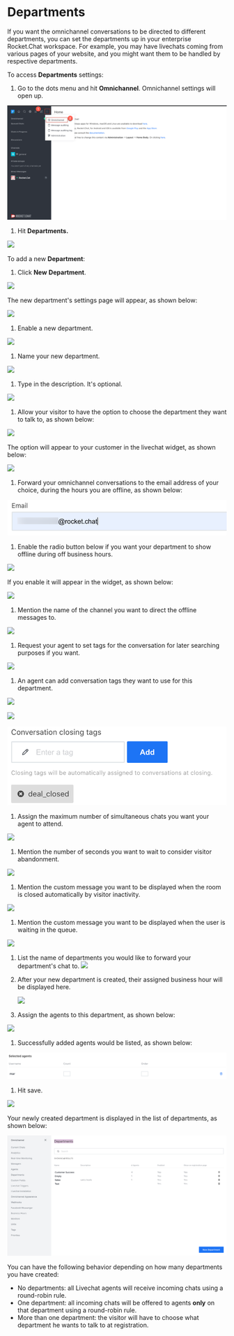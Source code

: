 # Departments

If you want the omnichannel conversations to be directed to different departments, you can set the departments up in your enterprise Rocket.Chat workspace. For example, you may have livechats coming from various pages of your website, and you might want them to be handled by respective departments.

To access **Departments** settings:

1. Go to the dots menu and hit **Omnichannel**. Omnichannel settings will open up.

![](<../../.gitbook/assets/0 (2) (2).png>)

1. Hit **Departments.**

![](<../../.gitbook/assets/1 (2).png>)

To add a new **Department**:

1. Click **New** **Department**.

![](<../../.gitbook/assets/2 (2).png>)

The new department's settings page will appear, as shown below:

![](<../../.gitbook/assets/3 (2).png>)

1. Enable a new department.

![](<../../.gitbook/assets/4 (2).png>)

1. Name your new department.

![](<../../.gitbook/assets/5 (2).png>)

1. Type in the description. It's optional.

![](<../../.gitbook/assets/6 (2).png>)

1. Allow your visitor to have the option to choose the department they want to talk to, as shown below:

![](<../../.gitbook/assets/7 (2).png>)

The option will appear to your customer in the livechat widget, as shown below:

![](<../../.gitbook/assets/8 (1).png>)

1. Forward your omnichannel conversations to the email address of your choice, during the hours you are offline, as shown below:

![](../../.gitbook/assets/9.png)

1. Enable the radio button below if you want your department to show offline during off business hours.

![](<../../.gitbook/assets/10 (1).png>)

If you enable it will appear in the widget, as shown below:

![](<../../.gitbook/assets/11 (1).png>)

1. Mention the name of the channel you want to direct the offline messages to.

![](<../../.gitbook/assets/12 (1).png>)

1. Request your agent to set tags for the conversation for later searching purposes if you want.

![](<../../.gitbook/assets/13 (1).png>)

1. An agent can add conversation tags they want to use for this department.

![](<../../.gitbook/assets/14 (1).png>)

![](<../../.gitbook/assets/15 (1).png>)

![](../../.gitbook/assets/16.png)

1. Assign the maximum number of simultaneous chats you want your agent to attend.

![](<../../.gitbook/assets/17 (1).png>)

1. Mention the number of seconds you want to wait to consider visitor abandonment.

![](<../../.gitbook/assets/18 (1).png>)

1. Mention the custom message you want to be displayed when the room is closed automatically by visitor inactivity.

![](<../../.gitbook/assets/19 (1).png>)

1. Mention the custom message you want to be displayed when the user is waiting in the queue.

![](<../../.gitbook/assets/20 (1).png>)

1. List the name of departments you would like to forward your department's chat to. ![](<../../.gitbook/assets/21 (1).png>)
2.  After your new department is created, their assigned business hour will be displayed here.

    ![](<../../.gitbook/assets/22 (1).png>)
3. Assign the agents to this department, as shown below:

![](<../../.gitbook/assets/23 (1).png>)

1. Successfully added agents would be listed, as shown below:

![](../../.gitbook/assets/24.png)

1. Hit save.

![](<../../.gitbook/assets/25 (1).png>)

Your newly created department is displayed in the list of departments, as shown below:

![](../../.gitbook/assets/26.png)

You can have the following behavior depending on how many departments you have created:

* No departments: all Livechat agents will receive incoming chats using a round-robin rule.
* One department: all incoming chats will be offered to agents **only** on that department using a round-robin rule.
* More than one department: the visitor will have to choose what department he wants to talk to at registration.
